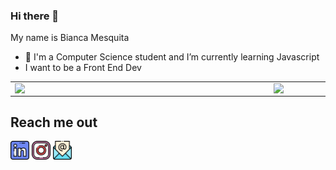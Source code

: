 ### Hi there 👋
My name is Bianca Mesquita 

- 🌱 I'm a Computer Science student and I’m currently learning Javascript
- I want to be a Front End Dev


<center>
<table>
    <tr>
        <td><img width="400px" align="left" src="https://github-readme-stats.vercel.app/api/top-langs/?username=biancames&hide=html&layout=compact&theme=radical" /></td>
        <td><img width="400px" align="left" src="https://github-readme-stats.vercel.app/api?username=biancames&theme=radical"/></td>
    </tr>   
</table>
</center>  


## Reach me out  
<a href="https://www.linkedin.com/in/biancames"><img src="https://github.com/biancames/biancames/blob/8f7d5bb00ed2c3c8ba774c2d8a0d37bc42dc5136/linkedin.png" width="30"></img></a> 
<a href="https://www.instagram.com/bia_dev"><img src="https://github.com/biancames/biancames/blob/af61ec19a48a37a8b4d7bfb8cab980105cb15515/instagram.png" width="30"></img></a>
<a href="mailto:bia_dev@hotmail.com"><img src="https://github.com/biancames/biancames/blob/ab6c015f98cf921fc9f1faaa8372d57463ddf268/email.png" width="30"></img></a>

